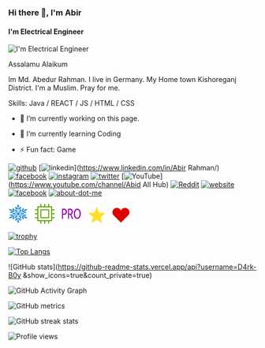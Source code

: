 ### Hi there 👋, I'm Abir

#### I'm Electrical Engineer 

![I'm Electrical Engineer ](https://en.wikialpha.org/wiki/File:Md.abedur.jpg)

Assalamu Alaikum 

Im Md. Abedur Rahman. I live in Germany. My Home town Kishoreganj District. I'm a Muslim. Pray for me.

Skills: Java / REACT / JS / HTML / CSS

- 🔭 I’m currently working on this page. 

- 🌱 I’m currently learning Coding 

- ⚡ Fun fact: Game 

[<img src='https://cdn.jsdelivr.net/npm/simple-icons@3.0.1/icons/github.svg' alt='github' height='40'>](https://github.com/D4rk-B0y )  [<img src='https://cdn.jsdelivr.net/npm/simple-icons@3.0.1/icons/linkedin.svg' alt='linkedin' height='40'>](https://www.linkedin.com/in/Abir Rahman/)  [<img src='https://cdn.jsdelivr.net/npm/simple-icons@3.0.1/icons/facebook.svg' alt='facebook' height='40'>](https://www.facebook.com/bap.dakbi)  [<img src='https://cdn.jsdelivr.net/npm/simple-icons@3.0.1/icons/instagram.svg' alt='instagram' height='40'>](https://www.instagram.com/abir_rahman_75/)  [<img src='https://cdn.jsdelivr.net/npm/simple-icons@3.0.1/icons/twitter.svg' alt='twitter' height='40'>](https://twitter.com/FuCKer.txt)  [<img src='https://cdn.jsdelivr.net/npm/simple-icons@3.0.1/icons/youtube.svg' alt='YouTube' height='40'>](https://www.youtube.com/channel/Abid All Hub)  [<img src='https://cdn.jsdelivr.net/npm/simple-icons@3.0.1/icons/reddit.svg' alt='Reddit' height='40'>](https://www.reddit.com/user/FuCker)  [<img src='https://cdn.jsdelivr.net/npm/simple-icons@3.0.1/icons/icloud.svg' alt='website' height='40'>](https://en.wikialpha.org/wiki/Md._Abedur_Rahman)  [<img src='https://cdn.jsdelivr.net/npm/simple-icons@3.0.1/icons/facebook.svg' alt='facebook' height='40'>](www.facebook.com/bap.dakbi )  [<img src='https://cdn.jsdelivr.net/npm/simple-icons@3.0.1/icons/about-dot-me.svg' alt='about-dot-me' height='40'>](https://en.wikialpha.org/wiki/Md._Abedur_Rahman)  

<a href='https://archiveprogram.github.com/'><img src='https://raw.githubusercontent.com/acervenky/animated-github-badges/master/assets/acbadge.gif' width='40' height='40'></a> <a href='https://docs.github.com/en/developers'><img src='https://raw.githubusercontent.com/acervenky/animated-github-badges/master/assets/devbadge.gif' width='40' height='40'></a> <a href='https://github.com/pricing'><img src='https://raw.githubusercontent.com/acervenky/animated-github-badges/master/assets/pro.gif' width='40' height='40'></a> <a href='https://stars.github.com/'><img src='https://raw.githubusercontent.com/acervenky/animated-github-badges/master/assets/starbadge.gif' width='35' height='35'></a> <a href='https://docs.github.com/en/github/supporting-the-open-source-community-with-github-sponsors'><img src='https://raw.githubusercontent.com/acervenky/animated-github-badges/master/assets/sponsorbadge.gif' width='35' height='35'></a> 

[![trophy](https://github-profile-trophy.vercel.app/?username=D4rk-B0y )](https://github.com/ryo-ma/github-profile-trophy)

[![Top Langs](https://github-readme-stats.vercel.app/api/top-langs/?username=D4rk-B0y )](https://github.com/anuraghazra/github-readme-stats)

![GitHub stats](https://github-readme-stats.vercel.app/api?username=D4rk-B0y &show_icons=true&count_private=true)  

![GitHub Activity Graph](https://activity-graph.herokuapp.com/graph?username=D4rk-B0y )  

![GitHub metrics](https://metrics.lecoq.io/D4rk-B0y )  

![GitHub streak stats](https://github-readme-streak-stats.herokuapp.com/?user=D4rk-B0y )  

![Profile views](https://gpvc.arturio.dev/D4rk-B0y )  







